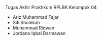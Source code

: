 Tugas Akhir Praktikum RPLBK
Kelompok 04

- Ariz Muhammad Fajar
- Siti Sholekah
- Muhammad Ridwan
- Jordano Iqbal Darmawan
